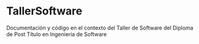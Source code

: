 # TallerSoftware
Documentación y código en el contexto del Taller de Software del Diploma de Post Título en Ingeniería de Software
